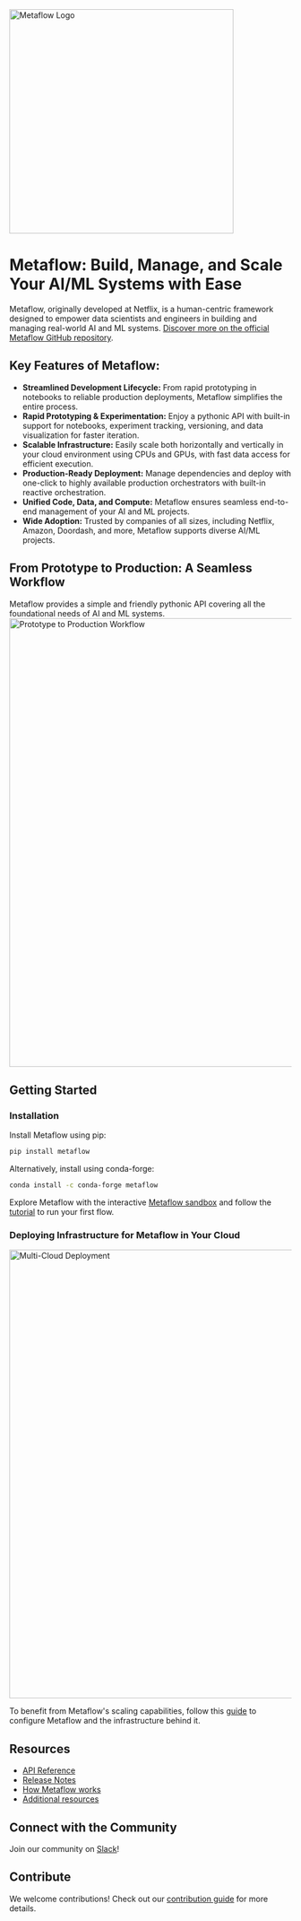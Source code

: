 <!-- Metaflow Logo -->
<img src="https://user-images.githubusercontent.com/763451/89453116-96a57e00-d713-11ea-9fa6-82b29d4d6eff.png" alt="Metaflow Logo" width="400">

# Metaflow: Build, Manage, and Scale Your AI/ML Systems with Ease

Metaflow, originally developed at Netflix, is a human-centric framework designed to empower data scientists and engineers in building and managing real-world AI and ML systems.  [Discover more on the official Metaflow GitHub repository](https://github.com/Netflix/metaflow).

## Key Features of Metaflow:

*   **Streamlined Development Lifecycle:** From rapid prototyping in notebooks to reliable production deployments, Metaflow simplifies the entire process.
*   **Rapid Prototyping & Experimentation:**  Enjoy a pythonic API with built-in support for notebooks, experiment tracking, versioning, and data visualization for faster iteration.
*   **Scalable Infrastructure:** Easily scale both horizontally and vertically in your cloud environment using CPUs and GPUs, with fast data access for efficient execution.
*   **Production-Ready Deployment:** Manage dependencies and deploy with one-click to highly available production orchestrators with built-in reactive orchestration.
*   **Unified Code, Data, and Compute:**  Metaflow ensures seamless end-to-end management of your AI and ML projects.
*   **Wide Adoption:** Trusted by companies of all sizes, including Netflix, Amazon, Doordash, and more, Metaflow supports diverse AI/ML projects.

## From Prototype to Production: A Seamless Workflow

Metaflow provides a simple and friendly pythonic API covering all the foundational needs of AI and ML systems.
<img src="./docs/prototype-to-prod.png" width="800px" alt="Prototype to Production Workflow">

## Getting Started

### Installation

Install Metaflow using pip:

```bash
pip install metaflow
```

Alternatively, install using conda-forge:

```bash
conda install -c conda-forge metaflow
```

Explore Metaflow with the interactive [Metaflow sandbox](https://outerbounds.com/sandbox) and follow the [tutorial](https://docs.metaflow.org/getting-started/tutorials) to run your first flow.

### Deploying Infrastructure for Metaflow in Your Cloud

<img src="./docs/multicloud.png" width="800px" alt="Multi-Cloud Deployment">

To benefit from Metaflow's scaling capabilities, follow this [guide](https://outerbounds.com/engineering/welcome/) to configure Metaflow and the infrastructure behind it.

## Resources

*   [API Reference](https://docs.metaflow.org/api)
*   [Release Notes](https://github.com/Netflix/metaflow/releases)
*   [How Metaflow works](https://docs.metaflow.org/metaflow/basics)
*   [Additional resources](https://docs.metaflow.org/introduction/metaflow-resources)

## Connect with the Community

Join our community on [Slack](http://slack.outerbounds.co/)!

## Contribute

We welcome contributions! Check out our [contribution guide](https://docs.metaflow.org/introduction/contributing-to-metaflow) for more details.